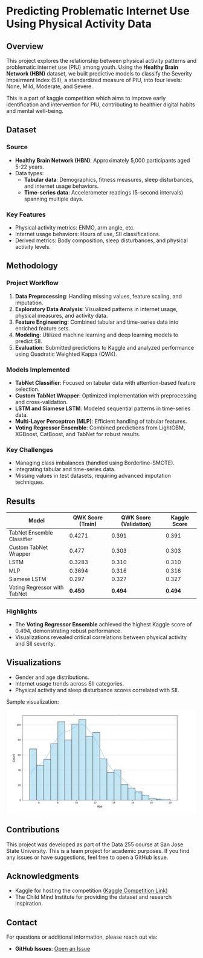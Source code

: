 # Predicting Problematic Internet Use Using Physical Activity Data

## Overview

This project explores the relationship between physical activity patterns and problematic internet use (PIU) among youth. Using the **Healthy Brain Network (HBN)** dataset, we built predictive models to classify the Severity Impairment Index (SII), a standardized measure of PIU, into four levels: None, Mild, Moderate, and Severe.  

This is a part of kaggle competition which aims to improve early identification and intervention for PIU, contributing to healthier digital habits and mental well-being.

## Dataset

### Source
- **Healthy Brain Network (HBN)**: Approximately 5,000 participants aged 5-22 years.  
- Data types:  
  - **Tabular data**: Demographics, fitness measures, sleep disturbances, and internet usage behaviors.  
  - **Time-series data**: Accelerometer readings (5-second intervals) spanning multiple days.  

### Key Features
- Physical activity metrics: ENMO, arm angle, etc.  
- Internet usage behaviors: Hours of use, SII classifications.  
- Derived metrics: Body composition, sleep disturbances, and physical activity levels.  

## Methodology

### Project Workflow
1. **Data Preprocessing**: Handling missing values, feature scaling, and imputation.  
2. **Exploratory Data Analysis**: Visualized patterns in internet usage, physical measures, and activity data.  
3. **Feature Engineering**: Combined tabular and time-series data into enriched feature sets.  
4. **Modeling**: Utilized machine learning and deep learning models to predict SII.  
5. **Evaluation**: Submitted predictions to Kaggle and analyzed performance using Quadratic Weighted Kappa (QWK).  

### Models Implemented
- **TabNet Classifier**: Focused on tabular data with attention-based feature selection.  
- **Custom TabNet Wrapper**: Optimized implementation with preprocessing and cross-validation.  
- **LSTM and Siamese LSTM**: Modeled sequential patterns in time-series data.  
- **Multi-Layer Perceptron (MLP)**: Efficient handling of tabular features.  
- **Voting Regressor Ensemble**: Combined predictions from LightGBM, XGBoost, CatBoost, and TabNet for robust results.

### Key Challenges
- Managing class imbalances (handled using Borderline-SMOTE).  
- Integrating tabular and time-series data.  
- Missing values in test datasets, requiring advanced imputation techniques.  

## Results

| Model                          | QWK Score (Train) | QWK Score (Validation) | Kaggle Score |
|--------------------------------|-------------------|-------------------------|--------------|
| TabNet Ensemble Classifier     | 0.4271            | 0.391                  | 0.391        |
| Custom TabNet Wrapper          | 0.477             | 0.303                  | 0.303        |
| LSTM                           | 0.3283            | 0.310                  | 0.310        |
| MLP                            | 0.3694            | 0.316                  | 0.316        |
| Siamese LSTM                   | 0.297             | 0.327                  | 0.327        |
| Voting Regressor with TabNet   | **0.450**         | **0.494**              | **0.494**    |

### Highlights
- The **Voting Regressor Ensemble** achieved the highest Kaggle score of 0.494, demonstrating robust performance.  
- Visualizations revealed critical correlations between physical activity and SII severity.  

## Visualizations

- Gender and age distributions.  
- Internet usage trends across SII categories.  
- Physical activity and sleep disturbance scores correlated with SII.  

Sample visualization:  

![Age Distribution of Participants](image.png)  

## Contributions

This project was developed as part of the Data 255 course at San Jose State University. This is a team project for academic purposes. If you find any issues or have suggestions, feel free to open a GitHub issue.

## Acknowledgments

- Kaggle for hosting the competition [(Kaggle Competition Link)](https://www.kaggle.com/competitions/child-mind-institute-problematic-internet-use/overview)
- The Child Mind Institute for providing the dataset and research inspiration.


## Contact

For questions or additional information, please reach out via:
- **GitHub Issues**: [Open an Issue](https://github.com/svarshneysjsu/Paraphrase-Detection-with-Quora-Question-Pairs/issues)
